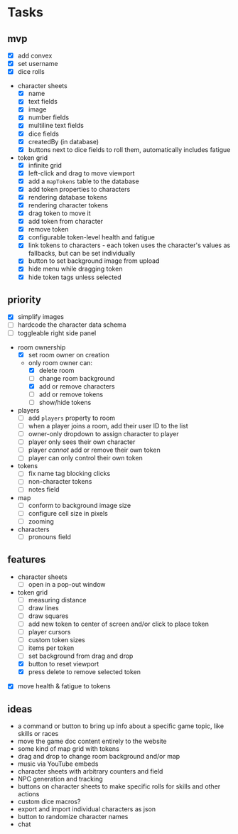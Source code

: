 # Tasks

## mvp

- [x] add convex
- [x] set username
- [x] dice rolls
- character sheets
  - [x] name
  - [x] text fields
  - [x] image
  - [x] number fields
  - [x] multiline text fields
  - [x] dice fields
  - [x] createdBy (in database)
  - [x] buttons next to dice fields to roll them, automatically includes fatigue
- token grid
  - [x] infinite grid
  - [x] left-click and drag to move viewport
  - [x] add a `mapTokens` table to the database
  - [x] add token properties to characters
  - [x] rendering database tokens
  - [x] rendering character tokens
  - [x] drag token to move it
  - [x] add token from character
  - [x] remove token
  - [x] configurable token-level health and fatigue
  - [x] link tokens to characters - each token uses the character's values as fallbacks, but can be set individually
  - [x] button to set background image from upload
  - [x] hide menu while dragging token
  - [x] hide token tags unless selected

## priority

- [x] simplify images
- [ ] hardcode the character data schema
- [ ] toggleable right side panel
- room ownership
  - [x] set room owner on creation
  - only room owner can:
    - [x] delete room
    - [ ] change room background
    - [x] add or remove characters
    - [ ] add or remove tokens
    - [ ] show/hide tokens
- players
  - [ ] add `players` property to room
  - [ ] when a player joins a room, add their user ID to the list
  - [ ] owner-only dropdown to assign character to player
  - [ ] player only sees their own character
  - [ ] player _cannot_ add or remove their own token
  - [ ] player can only control their own token
- tokens
  - [ ] fix name tag blocking clicks
  - [ ] non-character tokens
  - [ ] notes field
- map
  - [ ] conform to background image size
  - [ ] configure cell size in pixels
  - [ ] zooming
- characters
  - [ ] pronouns field

## features

- character sheets
  - [ ] open in a pop-out window
- token grid
  - [ ] measuring distance
  - [ ] draw lines
  - [ ] draw squares
  - [ ] add new token to center of screen and/or click to place token
  - [ ] player cursors
  - [ ] custom token sizes
  - [ ] items per token
  - [ ] set background from drag and drop
  - [x] button to reset viewport
  - [x] press delete to remove selected token
- [x] move health & fatigue to tokens

## ideas

- a command or button to bring up info about a specific game topic, like skills or races
- move the game doc content entirely to the website
- some kind of map grid with tokens
- drag and drop to change room background and/or map
- music via YouTube embeds
- character sheets with arbitrary counters and field
- NPC generation and tracking
- buttons on character sheets to make specific rolls for skills and other actions
- custom dice macros?
- export and import individual characters as json
- button to randomize character names
- chat

